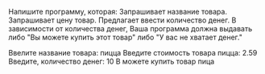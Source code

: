 Напишите программу, которая: Запрашивает название товара. Запрашивает цену товар. Предлагает ввести количество денег.
В зависимости от количества денег, Ваша программа должна выдавать либо "Вы можете купить этот товар" либо "У вас не хватает денег."

Ввелите название товара:
пицца
Введите стоимость товара пицца:
2.59
Введите, количество денег:
10
В можете купить товар пица